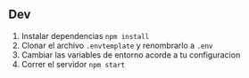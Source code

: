 ## Dev

1. Instalar dependencias `npm install`
2. Clonar el archivo `.envtemplate` y renombrarlo a `.env`
3. Cambiar las variables de entorno acorde a tu configuracion 
4. Correr el servidor `npm start`
